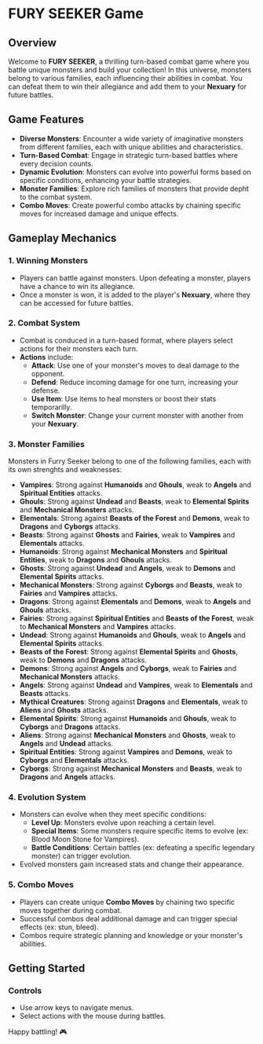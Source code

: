 # FURY SEEKER Game


## Overview

Welcome to **FURY SEEKER**, a thrilling turn-based combat game where you battle unique monsters and build your collection! In this universe, monsters belong to various families, each influencing their abilities in combat. You can defeat them to win their allegiance and add them to your **Nexuary** for future battles.

## Game Features

- **Diverse Monsters**: Encounter a wide variety of imaginative monsters from different families, each with unique abilities and characteristics.
- **Turn-Based Combat**: Engage in strategic turn-based battles where every decision counts.
- **Dynamic Evolution**: Monsters can evolve into powerful forms based on specific conditions, enhancing your battle strategies.
- **Monster Families**: Explore rich families of monsters that provide depht to the combat system.
- **Combo Moves**: Create powerful combo attacks by chaining specific moves for increased damage and unique effects.

## Gameplay Mechanics

### 1. Winning Monsters

- Players can battle against monsters. Upon defeating a monster, players have a chance to win its allegiance.
- Once a monster is won, it is added to the player's **Nexuary**, where they can be accessed for future battles.

### 2. Combat System

- Combat is conduced in a turn-based format, where players select actions for their monsters each turn.
- **Actions** include:
    - **Attack**: Use one of your monster's moves to deal damage to the opponent.
    - **Defend**: Reduce incoming damage for one turn, increasing your defense.
    - **Use Item**: Use items to heal monsters or boost their stats temporarilly.
    - **Switch Monster**: Change your current monster with another from your **Nexuary**.

### 3. Monster Families

Monsters in Furry Seeker belong to one of the following families, each with its own strenghts and weaknesses:

- **Vampires**: Strong against **Humanoids** and **Ghouls**, weak to **Angels** and **Spiritual Entities** attacks.
- **Ghouls**: Strong against **Undead** and **Beasts**, weak to **Elemental Spirits** and **Mechanical Monsters** attacks.
- **Elementals**: Strong against **Beasts of the Forest** and **Demons**, weak to **Dragons** and **Cyborgs** attacks.
- **Beasts**: Strong against **Ghosts** and **Fairies**, weak to **Vampires** and **Elementals** attacks.
- **Humanoids**: Strong against **Mechanical Monsters** and **Spiritual Entities**, weak to **Dragons** and **Ghouls** attacks.
- **Ghosts**: Strong against **Undead** and **Angels**, weak to **Demons** and **Elemental Spirits** attacks.
- **Mechanical Monsters**: Strong against **Cyborgs** and **Beasts**, weak to **Fairies** and **Vampires** attacks.
- **Dragons**: Strong against **Elementals** and **Demons**, weak to **Angels** and **Ghouls** attacks.
- **Fairies**: Strong against **Spiritual Entities** and **Beasts of the Forest**, weak to **Mechanical Monsters** and **Vampires** attacks.
- **Undead**: Strong against **Humanoids** and **Ghouls**, weak to **Angels** and **Elemental Spirits** attacks.
- **Beasts of the Forest**: Strong against **Elemental Spirits** and **Ghosts**, weak to **Demons** and **Dragons** attacks.
- **Demons**: Strong against **Angels** and **Cyborgs**, weak to **Fairies** and **Mechanical Monsters** attacks.
- **Angels**: Strong against **Undead** and **Vampires**, weak to **Elementals** and **Beasts** attacks.
- **Mythical Creatures**: Strong against **Dragons** and **Elementals**, weak to **Aliens** and **Ghosts** attacks.
- **Elemental Spirits**: Strong against **Humanoids** and **Ghouls**, weak to **Cyborgs** and **Dragons** attacks.
- **Aliens**: Strong against **Mechanical Monsters** and **Ghosts**, weak to **Angels** and **Undead** attacks.
- **Spiritual Entities**: Strong against **Vampires** and **Demons**, weak to **Cyborgs** and **Elementals** attacks.
- **Cyborgs**: Strong against **Mechanical Monsters** and **Beasts**, weak to **Dragons** and **Angels** attacks. 

 ### 4. Evolution System

 - Monsters can evolve when they meet specific conditions:
    - **Level Up**: Monsters evolve upon reaching a certain level.
    - **Special Items**: Some monsters require specific items to evolve (ex: Blood Moon Stone for Vampires).
    - **Battle Conditions**: Certain battles (ex: defeating a specific legendary monster) can trigger evolution.
- Evolved monsters gain increased stats and change their appearance.

### 5. Combo Moves

- Players can create unique **Combo Moves** by chaining two specific moves together during combat.
- Successful combos deal additional damage and can trigger special effects (ex: stun, bleed).
- Combos require strategic planning and knowledge or your monster's abilities.

## Getting Started

### Controls

- Use arrow keys to navigate menus.
- Select actions with the mouse during battles.

Happy battling! 🎮
